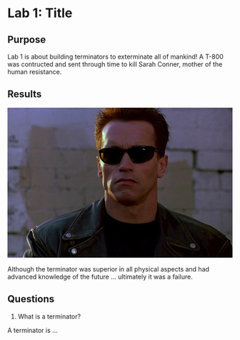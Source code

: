 # Lab 1: Title

## Purpose

Lab 1 is about building terminators to exterminate all of mankind! A T-800
was contructed and sent through time to kill Sarah Conner, mother of the
human resistance.

## Results

![](images/terminator.jpg)

Although the terminator was superior in all physical aspects and had advanced
knowledge of the future ... ultimately it was a failure.

## Questions

1. What is a terminator?

A terminator is ...
